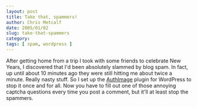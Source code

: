 ```yaml
---
layout: post
title: Take that, spammers!
author: Chris Metcalf
date: 2005/01/02
slug: take-that-spammers
category: 
tags: [ spam, wordpress ]
---
```


After getting home from a trip I took with some friends to celebrate New Years, I discovered that I'd been absolutely slammed by blog spam. In fact, up until about 10 minutes ago they were still hitting me about twice a minute. Really nasty stuff.
So I set up the <a href="http://www.gudlyf.com/index.php?p=376">AuthImage</a> plugin for WordPress to stop it once and for all. Now you have to fill out one of those annoying captcha questions every time you post a comment, but it'll at least stop the spammers.

